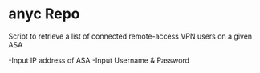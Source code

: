 # anyc Repo

Script to retrieve a list of connected remote-access VPN users on a given ASA

-Input IP address of ASA
-Input Username & Password

